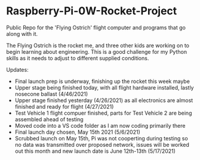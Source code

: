 # Raspberry-Pi-0W-Rocket-Project
Public Repo for the 'Flying Ostrich' flight computer and programs that go along with it.

The Flying Ostrich is the rocket me, and three other kids are working on to begin learning about engineering. This is a good challenge for my Python skills as it needs to adjust to different supplied conditions. 

Updates:
- Final launch prep is underway, finishing up the rocket this week maybe
- Upper stage being finished today, with all flight hardware installed, lastly nosecone ballast (4/46/2021)
- Upper stage finished yesterday (4/26/2021) as all electronics are almost finished and ready for flight (4/27/2021)
- Test Vehicle 1 flight compuer finished, parts for Test Vehicle 2 are being assembled ahead of testing
- Moved code into a VS code folder as I am now coding primarily there
- Final launch day chosen, May 15th 2021 (5/6/2021)
- Scrubbed launch on May 15th, Pi was not cooperting during testing so no data was transmitted over proposed network, issues will be worked out this month and new launch date is June 12th-13th (5/17/2021)
